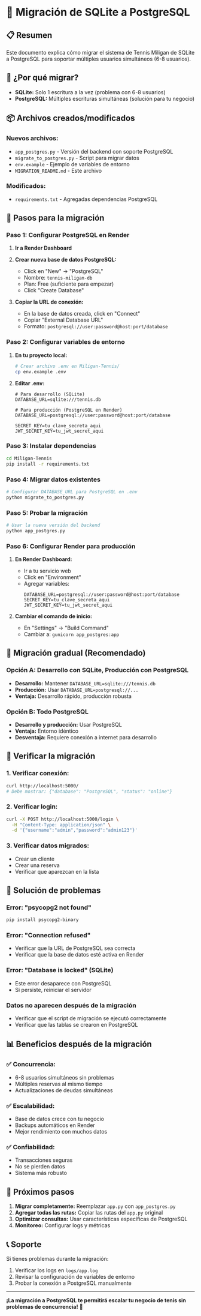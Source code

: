 # 🚀 Migración de SQLite a PostgreSQL

## 📋 Resumen
Este documento explica cómo migrar el sistema de Tennis Miligan de SQLite a PostgreSQL para soportar múltiples usuarios simultáneos (6-8 usuarios).

## 🎯 ¿Por qué migrar?
- **SQLite:** Solo 1 escritura a la vez (problema con 6-8 usuarios)
- **PostgreSQL:** Múltiples escrituras simultáneas (solución para tu negocio)

## 📦 Archivos creados/modificados

### Nuevos archivos:
- `app_postgres.py` - Versión del backend con soporte PostgreSQL
- `migrate_to_postgres.py` - Script para migrar datos
- `env.example` - Ejemplo de variables de entorno
- `MIGRATION_README.md` - Este archivo

### Modificados:
- `requirements.txt` - Agregadas dependencias PostgreSQL

## 🔧 Pasos para la migración

### Paso 1: Configurar PostgreSQL en Render

1. **Ir a Render Dashboard**
2. **Crear nueva base de datos PostgreSQL:**
   - Click en "New" → "PostgreSQL"
   - Nombre: `tennis-miligan-db`
   - Plan: Free (suficiente para empezar)
   - Click "Create Database"

3. **Copiar la URL de conexión:**
   - En la base de datos creada, click en "Connect"
   - Copiar "External Database URL"
   - Formato: `postgresql://user:password@host:port/database`

### Paso 2: Configurar variables de entorno

1. **En tu proyecto local:**
   ```bash
   # Crear archivo .env en Miligan-Tennis/
   cp env.example .env
   ```

2. **Editar .env:**
   ```env
   # Para desarrollo (SQLite)
   DATABASE_URL=sqlite:///tennis.db
   
   # Para producción (PostgreSQL en Render)
   DATABASE_URL=postgresql://user:password@host:port/database
   
   SECRET_KEY=tu_clave_secreta_aqui
   JWT_SECRET_KEY=tu_jwt_secret_aqui
   ```

### Paso 3: Instalar dependencias

```bash
cd Miligan-Tennis
pip install -r requirements.txt
```

### Paso 4: Migrar datos existentes

```bash
# Configurar DATABASE_URL para PostgreSQL en .env
python migrate_to_postgres.py
```

### Paso 5: Probar la migración

```bash
# Usar la nueva versión del backend
python app_postgres.py
```

### Paso 6: Configurar Render para producción

1. **En Render Dashboard:**
   - Ir a tu servicio web
   - Click en "Environment"
   - Agregar variables:
     ```
     DATABASE_URL=postgresql://user:password@host:port/database
     SECRET_KEY=tu_clave_secreta_aqui
     JWT_SECRET_KEY=tu_jwt_secret_aqui
     ```

2. **Cambiar el comando de inicio:**
   - En "Settings" → "Build Command"
   - Cambiar a: `gunicorn app_postgres:app`

## 🔄 Migración gradual (Recomendado)

### Opción A: Desarrollo con SQLite, Producción con PostgreSQL
- **Desarrollo:** Mantener `DATABASE_URL=sqlite:///tennis.db`
- **Producción:** Usar `DATABASE_URL=postgresql://...`
- **Ventaja:** Desarrollo rápido, producción robusta

### Opción B: Todo PostgreSQL
- **Desarrollo y producción:** Usar PostgreSQL
- **Ventaja:** Entorno idéntico
- **Desventaja:** Requiere conexión a internet para desarrollo

## 🧪 Verificar la migración

### 1. Verificar conexión:
```bash
curl http://localhost:5000/
# Debe mostrar: {"database": "PostgreSQL", "status": "online"}
```

### 2. Verificar login:
```bash
curl -X POST http://localhost:5000/login \
  -H "Content-Type: application/json" \
  -d '{"username":"admin","password":"admin123"}'
```

### 3. Verificar datos migrados:
- Crear un cliente
- Crear una reserva
- Verificar que aparezcan en la lista

## 🚨 Solución de problemas

### Error: "psycopg2 not found"
```bash
pip install psycopg2-binary
```

### Error: "Connection refused"
- Verificar que la URL de PostgreSQL sea correcta
- Verificar que la base de datos esté activa en Render

### Error: "Database is locked" (SQLite)
- Este error desaparece con PostgreSQL
- Si persiste, reiniciar el servidor

### Datos no aparecen después de la migración
- Verificar que el script de migración se ejecutó correctamente
- Verificar que las tablas se crearon en PostgreSQL

## 📊 Beneficios después de la migración

### ✅ Concurrencia:
- 6-8 usuarios simultáneos sin problemas
- Múltiples reservas al mismo tiempo
- Actualizaciones de deudas simultáneas

### ✅ Escalabilidad:
- Base de datos crece con tu negocio
- Backups automáticos en Render
- Mejor rendimiento con muchos datos

### ✅ Confiabilidad:
- Transacciones seguras
- No se pierden datos
- Sistema más robusto

## 🔮 Próximos pasos

1. **Migrar completamente:** Reemplazar `app.py` con `app_postgres.py`
2. **Agregar todas las rutas:** Copiar las rutas del `app.py` original
3. **Optimizar consultas:** Usar características específicas de PostgreSQL
4. **Monitoreo:** Configurar logs y métricas

## 📞 Soporte

Si tienes problemas durante la migración:
1. Verificar los logs en `logs/app.log`
2. Revisar la configuración de variables de entorno
3. Probar la conexión a PostgreSQL manualmente

---

**¡La migración a PostgreSQL te permitirá escalar tu negocio de tenis sin problemas de concurrencia!** 🎾 
